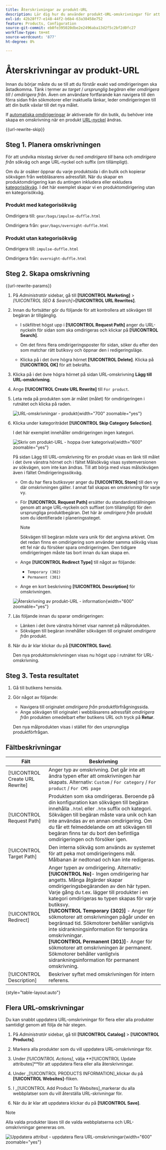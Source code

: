 ```yaml
---
title: Återskrivningar av produkt-URL
description: Lär dig hur du använder produkt-URL-omskrivningar för att omdirigera länkar till en annan produkts URL i din Commerce Store.
exl-id: 42b28ff7-e148-44f2-b6b4-63a38458e752
feature: Products, Configuration
source-git-commit: eb0fe395020dbe2e2496aba13d2f5c2bf2d0fc27
workflow-type: tm+mt
source-wordcount: '877'
ht-degree: 0%

---
```


# Återskrivningar av produkt-URL

Innan du börjar måste du se till att du förstår exakt vad omdirigeringen ska åstadkomma. Tänk i termer av _target_ / _ursprunglig begäran_ eller _omdirigera till_ / _omdirigera från_. Även om användare fortfarande kan navigera till den förra sidan från sökmotorer eller inaktuella länkar, leder omdirigeringen till att din butik växlar till det nya målet.

If [automatiska omdirigeringar](url-redirect-product-automatic.md) är aktiverade för din butik, du behöver inte skapa en omskrivning när en produkt [URL-nyckel](../catalog/catalog-urls.md) ändras.

{{url-rewrite-skip}}

## Steg 1. Planera omskrivningen

För att undvika misstag skriver du ned _omdirigera till_ bana och _omdirigera från_ sökväg och ange URL-nyckel och suffix (om tillämpligt).

Om du är osäker öppnar du varje produktsida i din butik och kopierar sökvägen från webbläsarens adressfält. När du skapar en produktomdirigering kan du antingen inkludera eller exkludera [kategorisökväg](../catalog/catalog-urls.md). I det här exemplet skapar vi en produktomdirigering utan en kategorisökväg.

### Produkt med kategorisökväg

Omdirigera till: `gear/bags/impulse-duffle.html`

Omdirigera från: `gear/bags/overnight-duffle.html`

### Produkt utan kategorisökväg

Omdirigera till: `impulse-duffle.html`

Omdirigera från: `overnight-duffle.html`

## Steg 2. Skapa omskrivning

{{url-rewrite-params}}

1. På _Administratör_ sidebar, gå till **[!UICONTROL Marketing]** > _[!UICONTROL SEO & Search]_>**[!UICONTROL URL Rewrites]**.

1. Innan du fortsätter gör du följande för att kontrollera att sökvägen till begäran är tillgänglig.

   - I sökfiltret högst upp i **[!UICONTROL Request Path]** anger du URL-nyckeln för sidan som ska omdirigeras och klickar på **[!UICONTROL Search]**.

   - Om det finns flera omdirigeringsposter för sidan, söker du efter den som matchar rätt butiksvy och öppnar den i redigeringsläge.

   - Klicka på i det övre högra hörnet **[!UICONTROL Delete]**. Klicka på **[!UICONTROL OK]** för att bekräfta.

1. Klicka på i det övre högra hörnet på sidan URL-omskrivning **Lägg till URL-omskrivning**.

1. Ange **[!UICONTROL Create URL Rewrite]** till `For product`.

1. Leta reda på produkten som är målet (målet) för omdirigeringen i rutnätet och klicka på raden.

   ![URL-omskrivningar - produkt](./assets/url-rewrite-product.png){width="700" zoomable="yes"}

1. Klicka under kategoriträdet **[!UICONTROL Skip Category Selection]**.

   I det här exemplet innehåller omdirigeringen ingen kategori.

   ![Skriv om produkt-URL - hoppa över kategorival](./assets/url-rewrite-skip-category-selection.png){width="600" zoomable="yes"}

   På sidan Lägg till URL-omskrivning för en produkt visas en länk till målet i det övre vänstra hörnet och i fältet Målsökväg visas systemversionen av sökvägen, som inte kan ändras. Till att börja med visas målsökvägen även i fältet Omdirigeringssökväg.

   - Om du har flera butiksvyer anger du **[!UICONTROL Store]** till den vy där omskrivningen gäller. I annat fall skapas en omskrivning för varje vy.

   - För **[!UICONTROL Request Path]** ersätter du standardinställningen genom att ange URL-nyckeln och suffixet (om tillämpligt) för den ursprungliga produktbegäran. Det här är _omdirigera från_ produkt som du identifierade i planeringssteget.

     >[!NOTE]
     >
     >Sökvägen till begäran måste vara unik för det angivna arkivet. Om det redan finns en omdirigering som använder samma sökväg visas ett fel när du försöker spara omdirigeringen. Den tidigare omdirigeringen måste tas bort innan du kan skapa en.

   - Ange **[!UICONTROL Redirect Type]** till något av följande:

      - `Temporary (302)`
      - `Permanent (301)`

   - Ange en kort beskrivning **[!UICONTROL Description]** för omskrivningen.

   ![Återskrivning av produkt-URL - information](./assets/url-rewrite-product-permanent-301.png){width="600" zoomable="yes"}

1. Läs följande innan du sparar omdirigeringen:

   - Länken i det övre vänstra hörnet visar namnet på målprodukten.
   - Sökvägen till begäran innehåller sökvägen till originalet _omdirigera från_ produkt.

1. När du är klar klickar du på **[!UICONTROL Save]**.

   Den nya produktomskrivningen visas nu högst upp i rutnätet för URL-omskrivning.

## Steg 3. Testa resultatet

1. Gå till butikens hemsida.

1. Gör något av följande:

   - Navigera till originalet _omdirigera från_ produktförfrågningssida.
   - Ange sökvägen till originalet i webbläsarens adressfält _omdirigera från_ produkten omedelbart efter butikens URL och tryck på **Retur**.

   Den nya målprodukten visas i stället för den ursprungliga produktförfrågan.

## Fältbeskrivningar

| Fält | Beskrivning |
|--- |--- |
| [!UICONTROL Create URL Rewrite] | Anger typ av omskrivning. Det går inte att ändra typen efter att omskrivningen har skapats. Alternativ: `Custom` / `For category` / `For product` / `For CMS page` |
| [!UICONTROL Request Path] | Produkten som ska omdirigeras. Beroende på din konfiguration kan sökvägen till begäran innehålla `.html` eller `.htm` suffix och kategori. Sökvägen till begäran måste vara unik och kan inte användas av en annan omdirigering. Om du får ett felmeddelande om att sökvägen till begäran finns tar du bort den befintliga omdirigeringen och försöker igen. |
| [!UICONTROL Target Path] | Den interna sökväg som används av systemet för att peka mot omdirigeringens mål. Målbanan är nedtonad och kan inte redigeras. |
| [!UICONTROL Redirect] | Anger typen av omdirigering. Alternativ: <br/>**[!UICONTROL No]**- Ingen omdirigering har angetts. Många åtgärder skapar omdirigeringsbegäranden av den här typen. Varje gång du t.ex. lägger till produkter i en kategori omdirigeras `No` typen skapas för varje butiksvy.<br/>**[!UICONTROL Temporary (302)]** - Anger för sökmotorer att omskrivningen pågår under en begränsad tid. Sökmotorer behåller vanligtvis inte sidrankningsinformation för temporära omskrivningar. <br/>**[!UICONTROL Permanent (301)]**- Anger för sökmotorer att omskrivningen är permanent. Sökmotorer behåller vanligtvis sidrankningsinformation för permanent omskrivning. |
| [!UICONTROL Description] | Beskriver syftet med omskrivningen för intern referens. |

{style="table-layout:auto"}

## Flera URL-omskrivningar

Du kan snabbt uppdatera URL-omskrivningar för flera eller alla produkter samtidigt genom att följa de här stegen.

1. På _Administratör_ sidebar, gå till **[!UICONTROL Catalog]** > **[!UICONTROL Products]**.

1. Markera alla produkter som du vill uppdatera URL-omskrivningar för.

1. Under _[!UICONTROL Actions]_, välja **[!UICONTROL Update attributes]**för att uppdatera flera eller alla återskrivningar.

1. Under _[!UICONTROL PRODUCTS INFORMATION]_klickar du på&#x200B;**[!UICONTROL Websites]**-fliken.

1. I _[!UICONTROL Add Product To Websites]_markerar du alla webbplatser som du vill återställa URL-skrivningar för.

1. När du är klar att uppdatera klickar du på **[!UICONTROL Save]**.

>[!NOTE]
>
>Alla valda produkter läses till de valda webbplatserna och URL-omskrivningar genereras om.

![Uppdatera attribut - uppdatera flera URL-omskrivningar](./assets/url-rewrites-update.png){width="600" zoomable="yes"}
